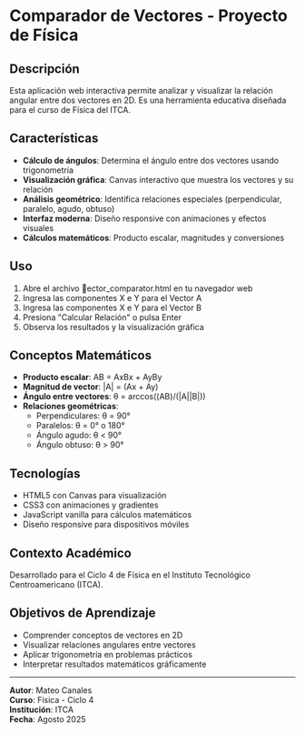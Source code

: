 # Comparador de Vectores - Proyecto de Física

##  Descripción

Esta aplicación web interactiva permite analizar y visualizar la relación angular entre dos vectores en 2D. Es una herramienta educativa diseñada para el curso de Física del ITCA.

##  Características

- **Cálculo de ángulos**: Determina el ángulo entre dos vectores usando trigonometría
- **Visualización gráfica**: Canvas interactivo que muestra los vectores y su relación
- **Análisis geométrico**: Identifica relaciones especiales (perpendicular, paralelo, agudo, obtuso)
- **Interfaz moderna**: Diseño responsive con animaciones y efectos visuales
- **Cálculos matemáticos**: Producto escalar, magnitudes y conversiones

##  Uso

1. Abre el archivo ector_comparator.html en tu navegador web
2. Ingresa las componentes X e Y para el Vector A
3. Ingresa las componentes X e Y para el Vector B
4. Presiona "Calcular Relación" o pulsa Enter
5. Observa los resultados y la visualización gráfica

##  Conceptos Matemáticos

- **Producto escalar**: AB = AxBx + AyBy
- **Magnitud de vector**: |A| = (Ax + Ay)
- **Ángulo entre vectores**: θ = arccos((AB)/(|A||B|))
- **Relaciones geométricas**:
  - Perpendiculares: θ = 90°
  - Paralelos: θ = 0° o 180°
  - Ángulo agudo: θ < 90°
  - Ángulo obtuso: θ > 90°

##  Tecnologías

- HTML5 con Canvas para visualización
- CSS3 con animaciones y gradientes
- JavaScript vanilla para cálculos matemáticos
- Diseño responsive para dispositivos móviles

##  Contexto Académico

Desarrollado para el Ciclo 4 de Física en el Instituto Tecnológico Centroamericano (ITCA).

##  Objetivos de Aprendizaje

- Comprender conceptos de vectores en 2D
- Visualizar relaciones angulares entre vectores
- Aplicar trigonometría en problemas prácticos
- Interpretar resultados matemáticos gráficamente

---

**Autor**: Mateo Canales  
**Curso**: Física - Ciclo 4  
**Institución**: ITCA  
**Fecha**: Agosto 2025
